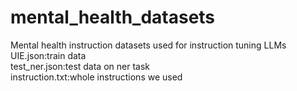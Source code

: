 # mental_health_datasets
Mental health instruction datasets used  for instruction tuning LLMs  
UIE.json:train data  
test_ner.json:test data on ner task  
instruction.txt:whole instructions we used
